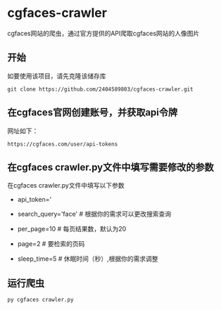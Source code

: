 # cgfaces-crawler

cgfaces网站的爬虫，通过官方提供的API爬取cgfaces网站的人像图片

## 开始

如要使用该项目，请先克隆该储存库

```
git clone https://github.com/2404589803/cgfaces-crawler.git
```

## 在cgfaces官网创建账号，并获取api令牌

网址如下：

```
https://cgfaces.com/user/api-tokens
```

## 在cgfaces crawler.py文件中填写需要修改的参数

在cgfaces crawler.py文件中填写以下参数

- api_token='
- search_query='face'  # 根据你的需求可以更改搜索查询
- per_page=10  # 每页结果数，默认为20

- page=2  # 要检索的页码

- sleep_time=5  # 休眠时间（秒）,根据你的需求调整

## 运行爬虫

```
py cgfaces crawler.py
```
